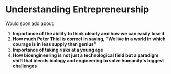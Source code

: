 # Understanding Entrepreneurship

Would soon add about:

1. **Importance of the ability to think clearly and how we can easily lose it**  
2. **How much Peter Thiel is correct in saying, "We live in a world in which courage is in less supply than genius"**  
3. **Importance of taking risks at a young age**  
4. **How bioengineering is not just a technological field but a paradigm shift that blends biology and engineering to solve humanity's biggest challenges**  


